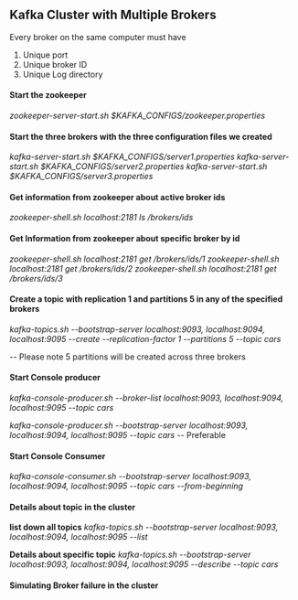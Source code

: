 ## Kafka Cluster with Multiple Brokers

Every broker on the same computer must have 

1. Unique port
2. Unique broker ID
3. Unique Log directory

#### Start the zookeeper
<i>zookeeper-server-start.sh $KAFKA_CONFIGS/zookeeper.properties</i>

#### Start the three brokers with the three configuration files we created
*kafka-server-start.sh $KAFKA_CONFIGS/server1.properties*
*kafka-server-start.sh $KAFKA_CONFIGS/server2.properties* 
*kafka-server-start.sh $KAFKA_CONFIGS/server3.properties* 

#### Get information from zookeeper about active broker ids
*zookeeper-shell.sh localhost:2181 ls /brokers/ids*

#### Get Information from zookeeper about specific broker by id
*zookeeper-shell.sh localhost:2181 get /brokers/ids/1*
*zookeeper-shell.sh localhost:2181 get /brokers/ids/2*
*zookeeper-shell.sh localhost:2181 get /brokers/ids/3*

#### Create a topic with replication 1 and partitions 5 in any of the specified brokers
*kafka-topics.sh --bootstrap-server localhost:9093, localhost:9094, localhost:9095 --create --replication-factor 1 --partitions 5 --topic cars*

-- Please note 5 partitions will be created across three brokers

#### Start Console producer
<i>kafka-console-producer.sh --broker-list localhost:9093, localhost:9094, localhost:9095 --topic cars</i>

*kafka-console-producer.sh --bootstrap-server localhost:9093, localhost:9094, localhost:9095 --topic cars* -- Preferable

#### Start Console Consumer
*kafka-console-consumer.sh --bootstrap-server localhost:9093, localhost:9094, localhost:9095 --topic cars --from-beginning*

#### Details about topic in the cluster

**list down all topics**
*kafka-topics.sh --bootstrap-server localhost:9093, localhost:9094, localhost:9095 --list*

**Details about specific topic**
*kafka-topics.sh --bootstrap-server localhost:9093, localhost:9094, localhost:9095 --describe --topic cars*

#### Simulating Broker failure in the cluster






